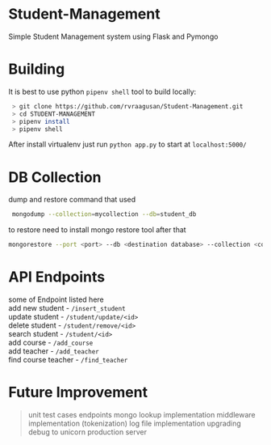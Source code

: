 # Student-Management
Simple Student Management system using Flask and Pymongo

# Building
It is best to use python `pipenv shell` tool to build locally:

```bash
 > git clone https://github.com/rvraagusan/Student-Management.git
 > cd STUDENT-MANAGEMENT
 > pipenv install
 > pipenv shell
```

After install virtualenv just run `python app.py` to start at `localhost:5000/` 

# DB Collection 
dump and restore command that used  
```bash
 mongodump --collection=mycollection --db=student_db
```
to restore need to install mongo restore tool after that
```bash
mongorestore --port <port> --db <destination database> --collection <collection-name> <data-dump-path/dbname/collection.bson>
```
# API Endpoints
some of Endpoint listed here <br />
add new student - `/insert_student` <br />
update student - `/student/update/<id>` <br />
delete student - `/student/remove/<id>` <br />
search student - `/student/<id>` <br />
add course - `/add_course` <br />
add teacher - `/add_teacher` <br />
find course teacher - `/find_teacher` <br />

# Future Improvement 
 > unit test cases endpoints 
 > mongo lookup implementation
 > middleware implementation (tokenization)
 > log file implementation
 > upgrading debug to unicorn production server
